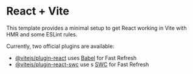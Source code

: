 # React + Vite

This template provides a minimal setup to get React working in Vite with HMR and some ESLint rules.

Currently, two official plugins are available:
 
- [@vitejs/plugin-react](https://github.com/vitejs/vite-plugin-react/blob/main/packages/plugin-react/README.md) uses [Babel](https://babeljs.io/) for Fast Refresh
- [@vitejs/plugin-react-swc](https://github.com/vitejs/vite-plugin-react-swc) use s [SWC](https://swc.rs/) for Fast Refresh
 
 

       
